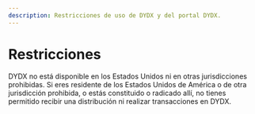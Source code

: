 ```yaml
---
description: Restricciones de uso de DYDX y del portal DYDX.
---
```


# Restricciones

DYDX no está disponible en los Estados Unidos ni en otras jurisdicciones prohibidas. Si eres residente de los Estados Unidos de América o de otra jurisdicción prohibida, o estás constituido o radicado allí, no tienes permitido recibir una distribución ni realizar transacciones en DYDX.
